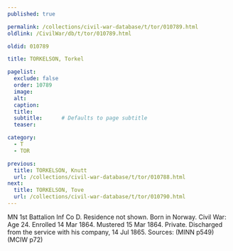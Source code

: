 ```yaml
---
published: true

permalink: /collections/civil-war-database/t/tor/010789.html
oldlink: /CivilWar/db/t/tor/010789.html

oldid: 010789

title: TORKELSON, Torkel

pagelist:
  exclude: false
  order: 10789
  image: 
  alt:
  caption:
  title:
  subtitle:      # Defaults to page subtitle
  teaser:

category: 
  - T 
  - TOR

previous:
  title: TORKELSON, Knutt
  url: /collections/civil-war-database/t/tor/010788.html  
next:
  title: TORKELSON, Tove
  url: /collections/civil-war-database/t/tor/010790.html   
---
```

MN 1st Battalion Inf Co D. Residence not shown. Born in Norway. Civil War: Age 24. Enrolled 14 Mar 1864. Mustered 15 Mar 1864. Private. Discharged from the service with his company, 14 Jul 1865. Sources: (MINN p549) (MCIW p72)